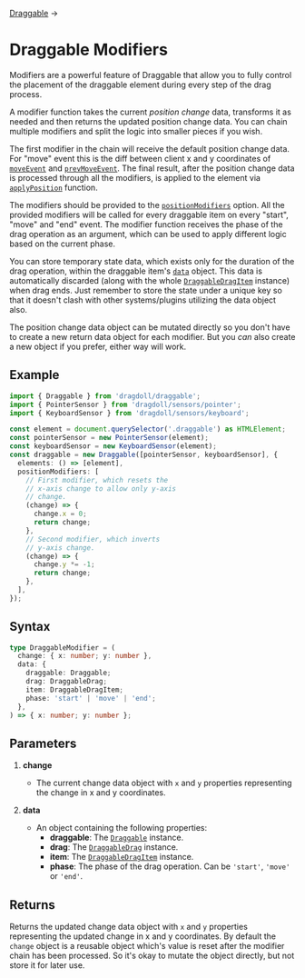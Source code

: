 [Draggable](/draggable) →

# Draggable Modifiers

Modifiers are a powerful feature of Draggable that allow you to fully control the placement of the draggable element during every step of the drag process.

A modifier function takes the current _position change_ data, transforms it as needed and then returns the updated position change data. You can chain multiple modifiers and split the logic into smaller pieces if you wish.

The first modifier in the chain will receive the default position change data. For "move" event this is the diff between client x and y coordinates of [`moveEvent`](/draggable-drag#moveevent) and [`prevMoveEvent`](/draggable-drag#prevmoveevent). The final result, after the position change data is processed through all the modifiers, is applied to the element via [`applyPosition`](/draggable#applyposition) function.

The modifiers should be provided to the [`positionModifiers`](/draggable#positionmodifiers) option. All the provided modifiers will be called for every draggable item on every "start", "move" and "end" event. The modifier function receives the phase of the drag operation as an argument, which can be used to apply different logic based on the current phase.

You can store temporary state data, which exists only for the duration of the drag operation, within the draggable item's [`data`](/draggable-drag-item#data) object. This data is automatically discarded (along with the whole [`DraggableDragItem`](/draggable-drag-item) instance) when drag ends. Just remember to store the state under a unique key so that it doesn't clash with other systems/plugins utilizing the data object also.

The position change data object can be mutated directly so you don't have to create a new return data object for each modifier. But you _can_ also create a new object if you prefer, either way will work.

## Example

```ts
import { Draggable } from 'dragdoll/draggable';
import { PointerSensor } from 'dragdoll/sensors/pointer';
import { KeyboardSensor } from 'dragdoll/sensors/keyboard';

const element = document.querySelector('.draggable') as HTMLElement;
const pointerSensor = new PointerSensor(element);
const keyboardSensor = new KeyboardSensor(element);
const draggable = new Draggable([pointerSensor, keyboardSensor], {
  elements: () => [element],
  positionModifiers: [
    // First modifier, which resets the
    // x-axis change to allow only y-axis
    // change.
    (change) => {
      change.x = 0;
      return change;
    },
    // Second modifier, which inverts
    // y-axis change.
    (change) => {
      change.y *= -1;
      return change;
    },
  ],
});
```

## Syntax

```ts
type DraggableModifier = (
  change: { x: number; y: number },
  data: {
    draggable: Draggable;
    drag: DraggableDrag;
    item: DraggableDragItem;
    phase: 'start' | 'move' | 'end';
  },
) => { x: number; y: number };
```

## Parameters

1. **change**
   - The current change data object with `x` and `y` properties representing the change in x and y coordinates.

2. **data**
   - An object containing the following properties:
     - **draggable**: The [`Draggable`](/draggable) instance.
     - **drag**: The [`DraggableDrag`](/draggable-drag) instance.
     - **item**: The [`DraggableDragItem`](/draggable-drag-item) instance.
     - **phase**: The phase of the drag operation. Can be `'start'`, `'move'` or `'end'`.

## Returns

Returns the updated change data object with `x` and `y` properties representing the updated change in x and y coordinates. By default the `change` object is a reusable object which's value is reset after the modifier chain has been processed. So it's okay to mutate the object directly, but not store it for later use.
